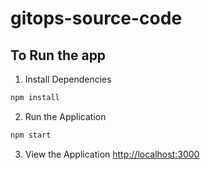 # gitops-source-code

## To Run the app

1. Install Dependencies
```bash
npm install
```

2. Run the Application
```bash
npm start
```

3. View the Application
<http://localhost:3000>
